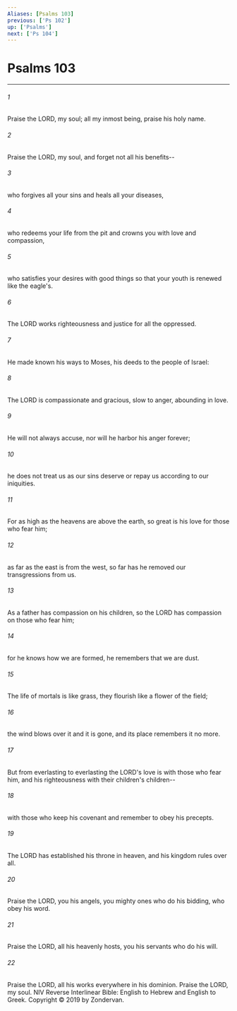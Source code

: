 ```yaml
---
Aliases: [Psalms 103]
previous: ['Ps 102']
up: ['Psalms']
next: ['Ps 104']
---
```

# Psalms 103

***


###### 1 
Praise the LORD, my soul; all my inmost being, praise his holy name. 

###### 2 
Praise the LORD, my soul, and forget not all his benefits-- 

###### 3 
who forgives all your sins and heals all your diseases, 

###### 4 
who redeems your life from the pit and crowns you with love and compassion, 

###### 5 
who satisfies your desires with good things so that your youth is renewed like the eagle's. 

###### 6 
The LORD works righteousness and justice for all the oppressed. 

###### 7 
He made known his ways to Moses, his deeds to the people of Israel: 

###### 8 
The LORD is compassionate and gracious, slow to anger, abounding in love. 

###### 9 
He will not always accuse, nor will he harbor his anger forever; 

###### 10 
he does not treat us as our sins deserve or repay us according to our iniquities. 

###### 11 
For as high as the heavens are above the earth, so great is his love for those who fear him; 

###### 12 
as far as the east is from the west, so far has he removed our transgressions from us. 

###### 13 
As a father has compassion on his children, so the LORD has compassion on those who fear him; 

###### 14 
for he knows how we are formed, he remembers that we are dust. 

###### 15 
The life of mortals is like grass, they flourish like a flower of the field; 

###### 16 
the wind blows over it and it is gone, and its place remembers it no more. 

###### 17 
But from everlasting to everlasting the LORD's love is with those who fear him, and his righteousness with their children's children-- 

###### 18 
with those who keep his covenant and remember to obey his precepts. 

###### 19 
The LORD has established his throne in heaven, and his kingdom rules over all. 

###### 20 
Praise the LORD, you his angels, you mighty ones who do his bidding, who obey his word. 

###### 21 
Praise the LORD, all his heavenly hosts, you his servants who do his will. 

###### 22 
Praise the LORD, all his works everywhere in his dominion. Praise the LORD, my soul. NIV Reverse Interlinear Bible: English to Hebrew and English to Greek. Copyright © 2019 by Zondervan.
